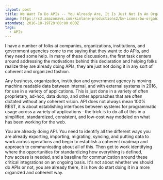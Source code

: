 ```yaml
---
layout: post
title: We Want To Do APIs -- You Already Are, It Is Just Not In An Organized Way
image: https://s3.amazonaws.com/kinlane-productions2/bw-icons/bw-organized.png
atomdate: 2016-10-19T20:00:00.000Z
tags:
  - APIs
---
```

I have a number of folks at companies, organizations, institutions, and government agencies come to me saying that they want to do APIs, and they need some help. In many of these discussions, the first task centers around addressing the motivations behind this declaration and helping folks realize they are already doing APIs, they are just not doing it in any sort of coherent and organized fashion.

Any business, organization, institution and government agency is moving machine readable data between internal, and with external systems in 2016, for use in a variety of applications. This is just done in a variety of often proprietary, ad-hoc, data dump, and other approaches that are often dictated without any coherent vision. API does not always mean 100% REST, it is about establishing interfaces between systems for programmatic usage across a variety of applications--the trick is to do all of this in a simplified, standardized, consistent, and low-cost way modeled on what has been working for the web. 

You are already doing API. You need to identify all the different ways you are already exporting, importing, migrating, syncing, and putting data to work across operations and begin to establish a coherent roadmap and approach to communicating about all of this. Then get to work identifying where the opportunities for standardizing how everything is defined, how access is needed, and a baseline for communication around these critical integrations on an ongoing basis. It's not about whether we should do APIs or not, you are already there, it is how do start doing it in a more organized and coherent way.